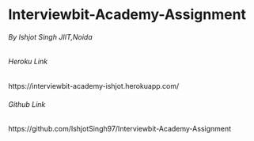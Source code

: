 # Interviewbit-Academy-Assignment

<h6>By Ishjot Singh JIIT,Noida</h6>

<h6>Heroku Link</h6>
https://interviewbit-academy-ishjot.herokuapp.com/

<h6>Github Link</h6>
https://github.com/IshjotSingh97/Interviewbit-Academy-Assignment


